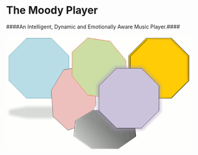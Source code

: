 The Moody Player
================
####An Intelligent, Dynamic and Emotionally Aware Music Player.####

![Moody Player](https://raw.githubusercontent.com/rickelectric/MoodyPlayer/master/src/moodplayer/img/Splash_Anim.gif)

